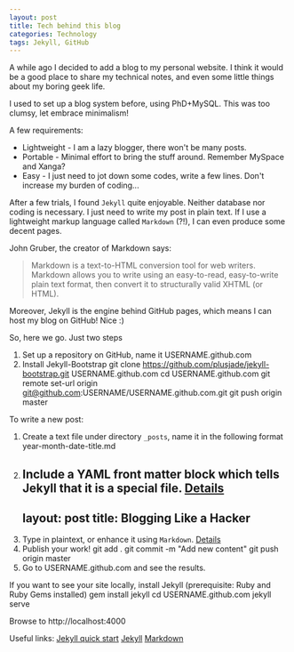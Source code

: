 ```yaml
---
layout: post
title: Tech behind this blog
categories: Technology
tags: Jekyll, GitHub
---
```


A while ago I decided to add a blog to my personal website. I think it would be a good place to share my technical notes, and even some little things about my boring geek life.

I used to set up a blog system before, using PhD+MySQL. This was too clumsy, let embrace minimalism!

A few requirements:
* Lightweight - I am a lazy blogger, there won't be many posts.
* Portable - Minimal effort to bring the stuff around. Remember MySpace and Xanga?
* Easy - I just need to jot down some codes, write a few lines. Don't increase my burden of coding...

After a few trials, I found `Jekyll` quite enjoyable. Neither database nor coding is necessary. I just need to write my post in plain text. If I use a lightweight markup language called `Markdown` (?!), I can even produce some decent pages.

John Gruber, the creator of Markdown says:

> Markdown is a text-to-HTML conversion tool for web writers. Markdown allows you to write using an easy-to-read, easy-to-write plain text format, then convert it to structurally valid XHTML (or HTML).

Moreover, Jekyll is the engine behind GitHub pages, which means I can host my blog on GitHub! Nice :)

So, here we go. Just two steps
1. Set up a repository on GitHub, name it USERNAME.github.com
2. Install Jekyll-Bootstrap
	git clone https://github.com/plusjade/jekyll-bootstrap.git USERNAME.github.com
	cd USERNAME.github.com
	git remote set-url origin git@github.com:USERNAME/USERNAME.github.com.git
	git push origin master

To write a new post:
1. Create a text file under directory `_posts`, name it in the following format
	year-month-date-title.md
2. Include a YAML front matter block which tells Jekyll that it is a special file. [Details](http://jekyllrb.com/docs/frontmatter/)
	---
	layout: post
	title: Blogging Like a Hacker
	---
3. Type in plaintext, or enhance it using `Markdown`. [Details](http://daringfireball.net/projects/markdown/syntax#link)
4. Publish your work!
	git add .
	git commit -m "Add new content"
	git push origin master
5. Go to USERNAME.github.com and see the results.

If you want to see your site locally, install Jekyll (prerequisite: Ruby and Ruby Gems installed)
	gem install jekyll
	cd USERNAME.github.com
	jekyll serve

Browse to http://localhost:4000

Useful links:
[Jekyll quick start](http://jekyllbootstrap.com/usage/jekyll-quick-start.html)
[Jekyll](http://jekyllrb.com/)
[Markdown](http://daringfireball.net/projects/markdown/)

